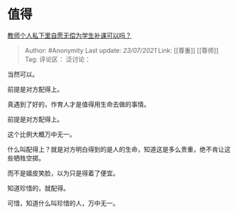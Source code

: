 # 值得
[教师个人私下里自愿无偿为学生补课可以吗？](https://www.zhihu.com/question/348105760/answer/868979963)

> Author: #Anonymity
> Last update: *23/07/2021*
> Link: [[尊重]] [[尊师]]
> Tag:
> 评论区：
> 泛讨论：

当然可以。

前提是对方配得上。

真遇到了好的，作育人才是值得用生命去做的事情。

前提是对方配得上。

这个比例大概万中无一。

什么叫配得上？就是对方明白得到的是人的生命，知道这是多么贵重，绝不肯让这些牺牲空掷。

而不是嬉皮笑脸，以为只是得着了便宜。

知道珍惜的，就配得。

可惜，知道什么叫珍惜的人，万中无一。
